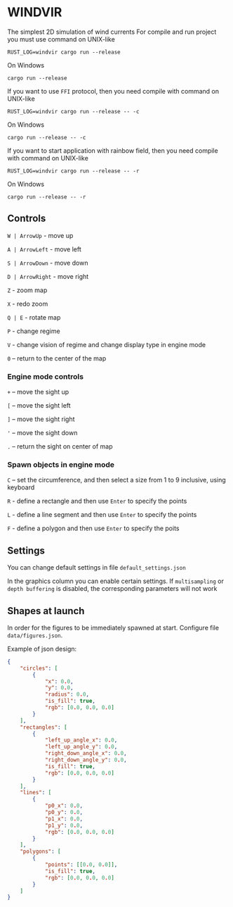 # WINDVIR
The simplest 2D simulation of wind currents
For compile and run project you must use command on UNIX-like
```
RUST_LOG=windvir cargo run --release
```
On Windows
```
cargo run --release
```
If you want to use `FFI` protocol, then you need compile with command on UNIX-like
```
RUST_LOG=windvir cargo run --release -- -c
```
On Windows
```
cargo run --release -- -c
```
If you want to start application with rainbow field, then you need compile with command on UNIX-like
```
RUST_LOG=windvir cargo run --release -- -r
```
On Windows
```
cargo run --release -- -r
```
## Controls
`W | ArrowUp` - move up

`A | ArrowLeft` - move left

`S | ArrowDown` - move down

`D | ArrowRight` - move right

`Z` - zoom map

`X` - redo zoom

`Q | E` - rotate map

`P` - change regime

`V` - change vision of regime and change display type in engine mode 

`0` – return to the center of the map

### Engine mode controls
`+` – move the sight up

`[` – move the sight left

`]` – move the sight right

`'` – move the sight down

`.` – return the sight on center of map

### Spawn objects in engine mode
`C` – set the circumference, and then select a size from 1 to 9 inclusive, using keyboard

`R` - define a rectangle and then use `Enter` to specify the points

`L` - define a line segment and then use `Enter` to specify the points

`F` - define a polygon and then use `Enter` to specify the poits

## Settings
You can change default settings in file `default_settings.json`

In the graphics column you can enable certain settings. If `multisampling` or  `depth buffering` is disabled, the corresponding parameters will not work

## Shapes at launch

In order for the figures to be immediately spawned at start. Configure file `data/figures.json`.

Example of json design:
```json
{
    "circles": [
        {
            "x": 0.0,
            "y": 0.0,
            "radius": 0.0,
            "is_fill": true,
            "rgb": [0.0, 0.0, 0.0]
        }
    ],
    "rectangles": [
        {
            "left_up_angle_x": 0.0,
            "left_up_angle_y": 0.0,
            "right_down_angle_x": 0.0,
            "right_down_angle_y": 0.0,
            "is_fill": true,
            "rgb": [0.0, 0.0, 0.0]
        }
    ],
    "lines": [
        {
            "p0_x": 0.0,
            "p0_y": 0.0,
            "p1_x": 0.0,
            "p1_y": 0.0,
            "rgb": [0.0, 0.0, 0.0]
        }
    ],
    "polygons": [
        {
            "points": [[0.0, 0.0]],
            "is_fill": true,
            "rgb": [0.0, 0.0, 0.0]
        }
    ]
}
```
